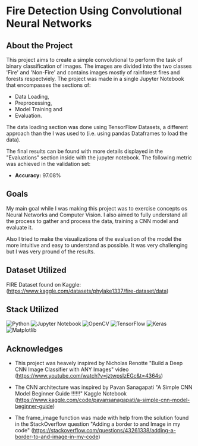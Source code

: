 # Fire Detection Using Convolutional Neural Networks

## About the Project

This project aims to create a simple convolutional to perform the task of binary classification of images. The images are divided into the two classes 'Fire' and 'Non-Fire' and contains images mostly of rainforest fires and forests respectviely. The project was made in a single Jupyter Notebook that encompasses the sections of:
- Data Loading, 
- Preprocessing, 
- Model Training and 
- Evaluation.

The data loading section was done using TensorFlow Datasets, a different approach than the I was used to (i.e. using pandas Dataframes to load the data).

The final results can be found with more details displayed in the "Evaluations" section inside with the jupyter notebook. The following metric was achieved in the validation set:

- **Accuracy:** 97.08%

## Goals

My main goal while I was making this project was to exercise concepts os Neural Networks and Computer Vision. I also aimed to fully understand all the process to gather and process the data, training a CNN model and evaluate it.

Also I tried to make the visualizations of the evaluation of the model the more intuitive and easy to understand as possible. It was very challenging but I was very pround of the results.

## Dataset Utilized
FIRE Dataset found on Kaggle: (https://www.kaggle.com/datasets/phylake1337/fire-dataset/data)

## Stack Utilized
![Python](https://img.shields.io/badge/python-3670A0?style=for-the-badge&logo=python&logoColor=ffdd54)
![Jupyter Notebook](https://img.shields.io/badge/jupyter-%23FA0F00.svg?style=for-the-badge&logo=jupyter&logoColor=white)
![OpenCV](https://img.shields.io/badge/opencv-%23white.svg?style=for-the-badge&logo=opencv&logoColor=white)
![TensorFlow](https://img.shields.io/badge/TensorFlow-%23FF6F00.svg?style=for-the-badge&logo=TensorFlow&logoColor=white)
![Keras](https://img.shields.io/badge/Keras-%23D00000.svg?style=for-the-badge&logo=Keras&logoColor=white)
![Matplotlib](https://img.shields.io/badge/Matplotlib-%23ffffff.svg?style=for-the-badge&logo=Matplotlib&logoColor=black)

## Acknowledges

- This project was heavely inspired by Nicholas Renotte "Build a Deep CNN Image Classifier with ANY Images" video (https://www.youtube.com/watch?v=jztwpsIzEGc&t=4364s)

- The CNN architecture was inspired by Pavan Sanagapati "A Simple CNN Model Beginner Guide !!!!!!" Kaggle Notebook (https://www.kaggle.com/code/pavansanagapati/a-simple-cnn-model-beginner-guide)

- The frame_image function was made with help from the solution found in the StackOverflow question "Adding a border to and Image in my code" (https://stackoverflow.com/questions/43261338/adding-a-border-to-and-image-in-my-code)